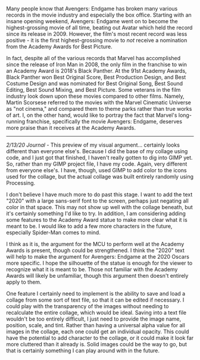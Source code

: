 Many people know that Avengers: Endgame has broken many various records in the movie industry and especially the box office. Starting with an insane opening weekend, Avengers: Endgame went on to become the highest-grossing movie of all time, beating out Avatar which held the record since its release in 2009. However, the film's most recent record was less positive - it is the first highest-grossing movie to *not* receive a nomination from the Academy Awards for Best Picture.

In fact, despite all of the various records that Marvel has accomplished since the release of Iron Man in 2008, the only film in the franchise to win an Academy Award is 2018's Black Panther. At the 91st Academy Awards, Black Panther won Best Original Score, Best Production Design, and Best Costume Design and was nominated for Best Original Song, Best Sound Editing, Best Sound Mixing, and Best Picture. Some veterans in the film industry look down upon these movies compared to other films. Namely, Martin Scorsese referred to the movies with the Marvel Cinematic Universe as "not cinema," and compared them to theme parks rather than true works of art. I, on the other hand, would like to portray the fact that Marvel's long-running franchise, specifically the movie Avengers: Endgame, deserves more praise than it receives at the Academy Awards. 

---

*2/13/20 Journal* - This preview of my visual argument... certainly looks different than everyone else's. Because I did the base of my collage using code, and I just got that finished, I haven't really gotten to dig into GIMP yet. So, rather than my GIMP project file, I have my code. Again, very different from everyone else's. I have, though, used GIMP to add color to the icons used for the collage, but the actual collage was built entirely randomly using Processing.

I don't believe I have much more to do past this stage. I want to add the text "2020" with a large sans-serif font to the screen, perhaps just negating all color in that space. This may not show up well with the collage beneath, but it's certainly something I'd like to try. In addition, I am considering adding some features to the Academy Award statue to make more clear what it is meant to be. I would like to add a few more characters in the future, especially Spider-Man comes to mind.

I think as it is, the argument for the MCU to perform well at the Academy Awards is present, though could be strengthened. I think the "2020" text will help to make the argument for Avengers: Endgame at the 2020 Oscars more specific. I hope the silhouette of the statue is enough for the viewer to recognize what it is meant to be. Those not familiar with the Academy Awards will likely be unfamiliar, though this argument then doesn't entirely apply to them.

One feature I certainly need to implement is the ability to save and load a collage from some sort of text file, so that it can be edited if necessary. I could play with the transparency of the images without needing to recalculate the entire collage, which would be ideal. Saving into a text file wouldn't be too entirely difficult, I just need to provide the image name, position, scale, and tint. Rather than having a universal alpha value for all images in the collage, each one could get an individual opacity. This could have the potential to add character to the collage, or it could make it look far more cluttered than it already is. Solid images could be the way to go, but that is certainly something I can play around with in the future.
